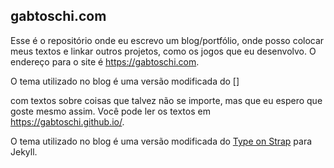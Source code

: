 ## gabtoschi.com

Esse é o repositório onde eu escrevo um blog/portfólio, onde posso colocar meus textos e linkar outros projetos, como os jogos que eu desenvolvo. O endereço para o site é https://gabtoschi.com.

O tema utilizado no blog é uma versão modificada do []

com textos sobre coisas que talvez não se importe, mas que eu espero que goste mesmo assim. Você pode ler os textos em https://gabtoschi.github.io/.

O tema utilizado no blog é uma versão modificada do [Type on Strap](https://github.com/sylhare/Type-on-Strap) para Jekyll.

